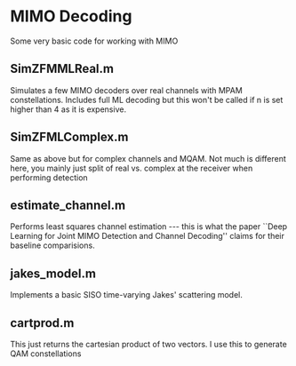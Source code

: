# MIMO Decoding

Some very basic code for working with MIMO

## SimZFMMLReal.m

Simulates a few MIMO decoders over real channels with MPAM constellations.
Includes full ML decoding but this won't be called if n is set higher than
4 as it is expensive.

## SimZFMLComplex.m

Same as above but for complex channels and MQAM.  Not much is different here,
you mainly just split of real vs. complex at the receiver when performing
detection

## estimate_channel.m

Performs least squares channel estimation --- this is what the paper 
``Deep Learning for Joint MIMO Detection and Channel Decoding'' claims for their 
baseline comparisions.

## jakes_model.m

Implements a basic SISO time-varying Jakes' scattering model. 

## cartprod.m

This just returns the cartesian product of two vectors.  I use this to generate
QAM constellations
